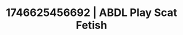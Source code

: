 ---
categories:
- Erotic archetypes
- AI-generated
- Cosplay
- Breath play
- Soft spanking
- ASMR
- POV erotica
- Dirty mind games
image: /assets/images/1746625456692.webp
layout: post
seo:
  description: Featured content with artistic Scat Fetish, ABDL Play. HD images available.
  keywords: Scat Fetish, ABDL Play
  og_image: /assets/images/1746625456692.webp
  schema_type: VisualArtwork
tags:
- '#1746625456692'
- Scat Fetish
- ABDL Play
title: 1746625456692 | ABDL Play Scat Fetish
---